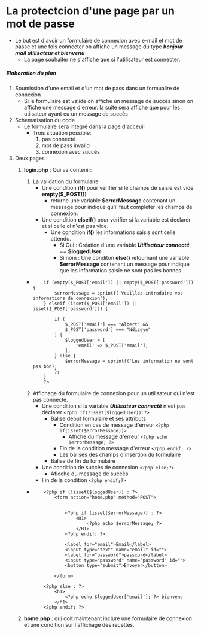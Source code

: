 # La protectcion d'une page par un mot de passe

- Le but est d'avoir un formulaire de connexion avec e-mail et mot de passe et une fois connecter on affiche un message du type ***bonjour mail utilisateur et bienvenu*** 
    - La page souhaiter ne s'affiche que si l'utilisateur est connecter. 

##### Elaboration du plan
1. Soumission d'une email et d'un mot de pass dans un formualire de connexion 
    - Si le formulaire est valide on affiche un message de succès sinon on affiche une message d'erreur. la suite sera affiche que pour les utiisateur ayant eu un message de succès
2. Schematisation du code 
    - Le formulaire sera integré dans la page d'acceuil
        - Trois situation possible:
            1. pas connecté
            2. mot de pass invalid
            3. connexion avec succès
2. Deux pages :
    1. **login.php** : Qui va contenir: 
        1. La validation du formulaire
            - Une condition **if()** pour verifier si le champs de saisie est vide **empty($_POST[])**
                - returne une variable **$errorMessage** contenant un message pour indique qu'il faut compléter les champs de connexion.
            - Une condition **elseif()** pour verifier si la variable est declarer et si celle ci n'est pas vide. 
                - Une condition **if()** les informations saisis sont celle attendu. 
                    - Si Oui : Création d'une variable ***Utilisateur connecté*** == **$loggedUser**
                    - Si nom : Une conditon **else()** retournant une variable **$errorMessage** contenant un message pour indique que les information saisie ne sont pas les bonnes. 
        -   ```
                if (empty($_POST['email']) || empty($_POST['password'])) {
                    $errorMessage = sprintf('Veuillez introduire vos informations de connexion');
                } elseif (isset($_POST['email']) || isset($_POST['password'])) {

                    if (
                        $_POST['email'] === "Albert" &&
                        $_POST['password'] === "Ndizeye"
                    ) {
                        $loggedUser = [
                            'email' => $_POST['email'],
                        ];
                    } else {
                        $errorMessage = sprintf('Les information ne sont pas bon);
                    };
                }
                ?>
            ```
        2. Affichage du formulaire de connexion pour un utilisateur qui n'est pas connecté. 
            - Une condition si la variable ***Utilisateur connecté*** n'est pas déclarer  `<?php if(!isset($loggedUser)):?>`
                - Balise debut formulaire et ses attributs
                    - Condition en cas de message d'erreur `<?php if(isset($errorMessage))>`
                        - Affiche du message d'erreur `<?php echo $errorMessage; ?>`
                    - Fin de la condition message d'erreur `<?php endif; ?>`
                    - Les balises des champs d'insertion du formulaire
                - Balise de fin du formulaire
            - Une condition de succès de connexion `<?php else;?>`
                - Aficche du message de succès
            - Fin de la condition `<?php endif;?>` 
        -   ```
                <?php if (!isset($loggedUser)) : ?>
                    <form action="home.php" method="POST">


                        <?php if (isset($errorMessage)) : ?>
                            <H1>
                                <?php echo $errorMessage; ?>
                            </H1>
                        <?php endif; ?>

                        <label for="email">Email</label>
                        <input type="text" name="email" id="">
                        <label for="password">passxord</label>
                        <input type="password" name="password" id="">
                        <button type="submit">Envoyer</button>

                    </form>

                <?php else : ?>
                    <h1>
                        <?php echo $loggedUser['email']; ?> bienvenu
                    </h1>
                <?php endif; ?>
            ```


    2. **home.php** : qui doit maintenant inclure une formulaire de connexion et une condition sur l'affichage des recettes.


